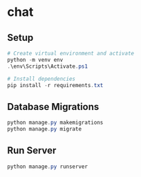 # chat

## Setup

```powershell
# Create virtual environment and activate
python -m venv env
.\env\Scripts\Activate.ps1

# Install dependencies
pip install -r requirements.txt
```

## Database Migrations

```powershell
python manage.py makemigrations
python manage.py migrate
```

## Run Server

```powershell
python manage.py runserver
```
